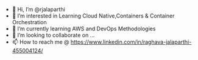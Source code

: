 - 👋 Hi, I’m @rjalaparthi
- 👀 I’m interested in Learning Cloud Native,Containers & Container Orchestration
- 🌱 I’m currently learning AWS and DevOps Methodologies
- 💞️ I’m looking to collaborate on ...
- 📫 How to reach me @ https://www.linkedin.com/in/raghava-jalaparthi-455004124/

<!---
rjalaparthi/rjalaparthi is a ✨ special ✨ repository because its `README.md` (this file) appears on your GitHub profile.
You can click the Preview link to take a look at your changes.
--->
